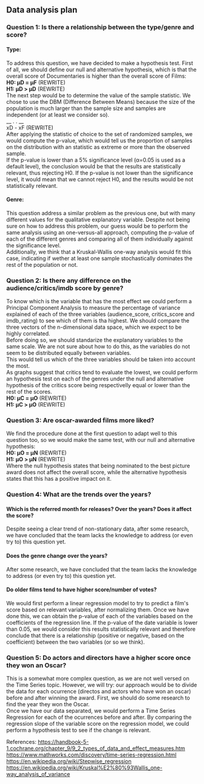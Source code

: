 ## Data analysis plan
### Question 1: Is there a relationship between the type/genre and score? 
#### Type:
To address this question, we have decided to make a hypothesis test. First of all, we should define our null and alternative hypothesis, which is that the overall score of Documentaries is higher than the overall score of Films:  
**H0: μD = μF** (REWRITE)  
**H1: μD > μD** (REWRITE)  
The next step would be to determine the value of the sample statistic. We chose to use the DBM (Difference Between Means) because the size of the population is much larger than the sample size and samples are independent (or at least we consider so).  
__ . . __  
xD - xF (REWRITE)  
After applying the statistic of choice to the set of randomized samples, we would compute the p-value, which would tell us the proportion of samples on the distribution with an statistic as extreme or more than the observed sample.  
If the p-value is lower than a 5% significance level (α=0.05 is used as a default level), the conclusion would be that the results are statistically relevant, thus rejecting H0. If the p-value is not lower than the significance level, it would mean that we cannot reject H0, and the results would be not statistically relevant.  
#### Genre:
This question address a similar problem as the previous one, but with many different values for the qualitative explanatory variable. Despite not being sure on how to address this problem, our guess would be to perform the same analysis using an one-versus-all approach, computing the p-value of each of the different genres and comparing all of them individually against the significance level.  
Additionally, we think that a Kruskal-Wallis one-way analysis would fit this case, indicating if wether at least one sample stochastically dominates the rest of the population or not.  

### Question 2: Is there any difference on the audience/critics/imdb score by genre?
To know which is the variable that has the most effect we could perform a Principal Component Analysis to measure the percentage of variance explained of each of the three variables (audience_score, critics_score and imdb_rating) to see which of them is tha highest. We should compare the three vectors of the n-dimensional data space, which we expect to be highly correlated.  
Before doing so, we should standarize the explanatory variables to the same scale. We are not sure about how to do this, as the variables do not seem to be distributed equally between variables.  
This would tell us which of the three variables should be taken into account the most.  
As graphs suggest that critics tend to evaluate the lowest, we could perform an hypothesis test on each of the genres under the null and alternative hypothesis of the critics score being respectivelly equal or lower than the rest of the scores.  
**H0: μC = μO** (REWRITE)  
**H1: μC > μO** (REWRITE)  
### Question 3: Are oscar-awarded films more liked?  
We find the procedure done at the first question to adapt well to this question too, so we would make the same test, with our null and alternative hypothesis:  
**H0: μO = μN** (REWRITE)  
**H1: μO > μN** (REWRITE)  
Where the null hypothesis states that being nominated to the best picture award does not affect the overall score, while the alternative hypothesis states that this has a positive impact on it.  
### Question 4: What are the trends over the years?  
#### Which is the referred month for releases? Over the years? Does it affect the score?  
Despite seeing a clear trend of non-stationary data, after some research, we have concluded that the team lacks the knowledge to address (or even try to) this question yet.  
#### Does the genre change over the years?  
After some research, we have concluded that the team lacks the knowledge to address (or even try to) this question yet.  
#### Do older films tend to have higher score/number of votes?  
We would first perform a linear regression model to try to predict a film's score based on relevant variables, after normalizing them. Once we have done this, we can obtain the p-value of each of the variables based on the coefficients of the regression line. If the p-value of the date variable is lower than 0.05, we would consider this results statistically relevant and therefore conclude that there is a relationship (positive or negative, based on the coefficient) between the two variables (or so we think).  

### Question 5: Do actors and directors have a higher score once they won an Oscar?  
This is a somewhat more complex question, as we are not well versed on the Time Series topic. However, we will try: our approach would be to divide the data for each ocurrence (directos and actors who have won an oscar) before and after winning the award. First, we should do some research to find the year they won the Oscar.  
Once we have our data separated, we would perform a Time Series Regression for each of the ocurrences before and after. By comparing the regression slope of the variable score on the regression model, we could perform a hypothesis test to see if the change is relevant.  

References:
https://handbook-5-1.cochrane.org/chapter_9/9_2_types_of_data_and_effect_measures.htm
https://www.mathworks.com/discovery/time-series-regression.html
https://en.wikipedia.org/wiki/Stepwise_regression
https://en.wikipedia.org/wiki/Kruskal%E2%80%93Wallis_one-way_analysis_of_variance